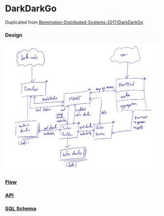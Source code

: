# DarkDarkGo
Duplicated from [Bennington-Distributed-Systems-2017/DarkDarkGo](https://github.com/Bennington-Distributed-Systems-2017/DarkDarkGo)

### Design
![DarkDarkGo Design](mgmt/doc/DarkDarkGo.png)

### [Flow](mgmt/doc/flow.md)
### [API](mgmt/doc/api.md)
### [SQL Schema](mgmt/src/database/README.md)